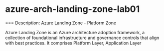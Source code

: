 # azure-arch-landing-zone-lab01
===
Description: Azure Landing Zone - Platform Zone

Azure Landing Zone is an Azure architecture adoption framework, a collection of foundational infrastructure and governance controls that align with best practices. It comprises Platform Layer, Application Layer